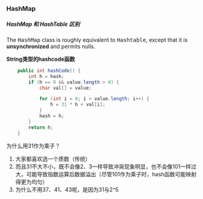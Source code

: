 ### HashMap



##### HashMap 和 HashTable 区别

The <tt>HashMap</tt> class is roughly equivalent to <tt>Hashtable</tt>, except that it is **unsynchronized** and permits nulls.



**String类型的hashcode函数**

```java
	public int hashCode() {
        int h = hash;
        if (h == 0 && value.length > 0) {
            char val[] = value;

            for (int i = 0; i < value.length; i++) {
                h = 31 * h + val[i];
            }
            hash = h;
        }
        return h;
    }
```



为什么用31作为乘子？

1. 大家都喜欢选一个质数（传统）
2. 而且31不大不小，既不会像2、3一样导致冲突现象明显，也不会像101一样过大，可能导致指数运算后数据溢出（尽管101作为乘子时，hash函数可能映射得更为均匀）
3. 为什么不用37、41、43呢，是因为31与2^5 